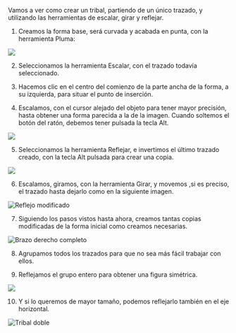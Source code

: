 Vamos a ver como crear un tribal, partiendo de un único trazado, y utilizando las herramientas de escalar, girar y reflejar.

1. Creamos la forma base, será curvada y acabada en punta, con la herramienta Pluma:

![](https://www.aulaclic.es/illustrator-cc/graficos/ej_tribal1.gif)

2. Seleccionamos la herramienta Escalar, con el trazado todavía seleccionado.

3. Hacemos clic en el centro del comienzo de la parte ancha de la forma, a su izquierda, para situar el punto de inserción.

4. Escalamos, con el cursor alejado del objeto para tener mayor precisión, hasta obtener una forma parecida a la de la imagen. Cuando soltemos el botón del ratón, debemos tener pulsada la tecla Alt.

![](https://www.aulaclic.es/illustrator-cc/graficos/ej_tribal2.gif)

5. Seleccionamos la herramienta Reflejar, e invertimos el último trazado creado, con la tecla Alt pulsada para crear una copia.

![](https://www.aulaclic.es/illustrator-cc/graficos/ej_tribal3.gif)

6. Escalamos, giramos, con la herramienta Girar, y movemos ,si es preciso, el trazado hasta dejarlo como en la siguiente imagen.

![Reflejo modificado](https://www.aulaclic.es/illustrator-cc/graficos/ej_tribal4.gif)

7. Siguiendo los pasos vistos hasta ahora, creamos tantas copias modificadas de la forma inicial como creamos necesarias.

![Brazo derecho completo](https://www.aulaclic.es/illustrator-cc/graficos/ej_tribal5.gif)

8. Agrupamos todos los trazados para que no sea más fácil trabajar con ellos.

9. Reflejamos el grupo entero para obtener una figura simétrica.

![](https://www.aulaclic.es/illustrator-cc/graficos/ej_tribal6.gif)

10. Y si lo queremos de mayor tamaño, podemos reflejarlo también en el eje horizontal.

![Tribal doble](https://www.aulaclic.es/illustrator-cc/graficos/ej_tribal7.gif)